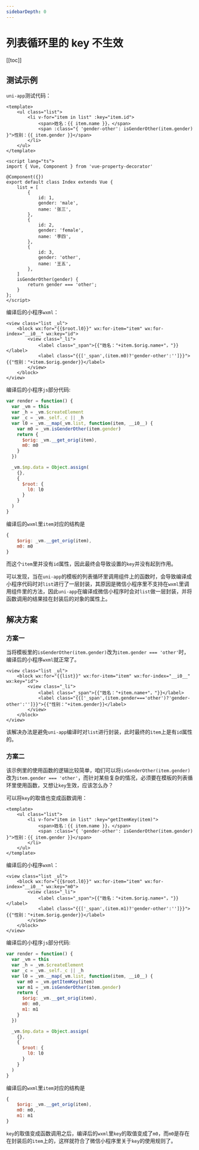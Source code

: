 ```yaml
---
sidebarDepth: 0
---
```


# 列表循环里的 key 不生效

[[toc]]

## 测试示例

`uni-app`测试代码：

```vue
<template>
    <ul class="list">
        <li v-for="item in list" :key="item.id">
            <span>姓名：{{ item.name }}，</span>
            <span :class="{ 'gender-other': isGenderOther(item.gender) }">性别：{{ item.gender }}</span>
        </li>
    </ul>
</template>

<script lang="ts">
import { Vue, Component } from 'vue-property-decorator'

@Component({})
export default class Index extends Vue {
    list = [
        {
            id: 1,
            gender: 'male',
            name: '张三',
        },
        {
            id: 2,
            gender: 'female',
            name: '李四',
        },
        {
            id: 3,
            gender: 'other',
            name: '王五',
        },
    ]
    isGenderOther(gender) {
        return gender === 'other';
    }
};
</script>
```

编译后的小程序`wxml`：

````wxml
<view class="list _ul">
    <block wx:for="{{$root.l0}}" wx:for-item="item" wx:for-index="__i0__" wx:key="id">
        <view class="_li">
            <label class="_span">{{"姓名："+item.$orig.name+"，"}}</label>
            <label class="{{['_span',(item.m0)?'gender-other':'']}}">{{"性别："+item.$orig.gender}}</label>
        </view>
    </block>
</view>
````

编译后的小程序`js`部分代码:

```js
var render = function() {
  var _vm = this
  var _h = _vm.$createElement
  var _c = _vm._self._c || _h
  var l0 = _vm.__map(_vm.list, function(item, __i0__) {
    var m0 = _vm.isGenderOther(item.gender)
    return {
      $orig: _vm.__get_orig(item),
      m0: m0
    }
  })

  _vm.$mp.data = Object.assign(
    {},
    {
      $root: {
        l0: l0
      }
    }
  )
}
```

编译后的`wxml`里`item`对应的结构是

```js
{
    $orig: _vm.__get_orig(item),
    m0: m0
}
```

而这个`item`里并没有`id`属性，因此最终会导致设置的`key`并没有起到作用。

可以发现，当在`uni-app`的模板的列表循环里调用组件上的函数时，会导致编译成小程序代码时对`list`进行了一层封装，其原因是微信小程序里不支持在`wxml`里调用组件里的方法，因此`uni-app`在编译成微信小程序时会对`list`做一层封装，并将函数调用的结果挂在封装后的对象的属性上。

## 解决方案

### 方案一

当将模板里的`isGenderOther(item.gender)`改为`item.gender === 'other'`时，编译后的小程序`wxml`就正常了。

```wxml
<view class="list _ul">
    <block wx:for="{{list}}" wx:for-item="item" wx:for-index="__i0__" wx:key="id">
        <view class="_li">
            <label class="_span">{{"姓名："+item.name+"，"}}</label>
            <label class="{{['_span',(item.gender==='other')?'gender-other':'']}}">{{"性别："+item.gender}}</label>
        </view>
    </block>
</view>
```

该解决办法是避免`uni-app`编译时对`list`进行封装，此时最终的`item`上是有`id`属性的。

### 方案二

该示例里的使用函数的逻辑比较简单，咱们可以将`isGenderOther(item.gender)`改为`item.gender === 'other'`，而针对某些复杂的情况，必须要在模板的列表循环里使用函数，又想让`key`生效，应该怎么办？

可以将`key`的取值也变成函数调用：

```vue
<template>
    <ul class="list">
        <li v-for="item in list" :key="getItemKey(item)">
            <span>姓名：{{ item.name }}，</span>
            <span :class="{ 'gender-other': isGenderOther(item.gender) }">性别：{{ item.gender }}</span>
        </li>
    </ul>
</template>
```

编译后的小程序`wxml`：

```wxml
<view class="list _ul">
    <block wx:for="{{$root.l0}}" wx:for-item="item" wx:for-index="__i0__" wx:key="m0">
        <view class="_li">
            <label class="_span">{{"姓名："+item.$orig.name+"，"}}</label>
            <label class="{{['_span',(item.m1)?'gender-other':'']}}">{{"性别："+item.$orig.gender}}</label>
        </view>
    </block>
</view>
```

编译后的小程序`js`部分代码:

```js
var render = function() {
  var _vm = this
  var _h = _vm.$createElement
  var _c = _vm._self._c || _h
  var l0 = _vm.__map(_vm.list, function(item, __i0__) {
    var m0 = _vm.getItemKey(item)
    var m1 = _vm.isGenderOther(item.gender)
    return {
      $orig: _vm.__get_orig(item),
      m0: m0,
      m1: m1
    }
  })

  _vm.$mp.data = Object.assign(
    {},
    {
      $root: {
        l0: l0
      }
    }
  )
}
```

编译后的`wxml`里`item`对应的结构是

```js
{
    $orig: _vm.__get_orig(item),
    m0: m0,
    m1: m1
}
```

`key`的取值变成函数调用之后，编译后的`wxml`里`key`的取值变成了`m0`，而`m0`是存在在封装后的`item`上的，这样就符合了微信小程序里关于`key`的使用规则了。
